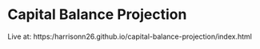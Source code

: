 # Capital Balance Projection

Live at: https:/harrisonn26.github.io/capital-balance-projection/index.html
